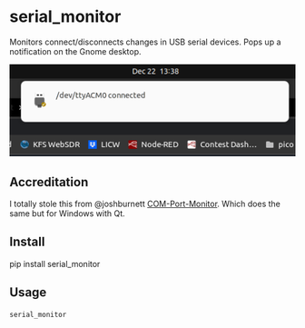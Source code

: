 # serial_monitor

Monitors connect/disconnects changes in USB serial devices.
Pops up a notification on the Gnome desktop.

![snapshot of notification](https://raw.githubusercontent.com/mbridak/serial_monitor/master/Screenshot.png)

## Accreditation

I totally stole this from @joshburnett [COM-Port-Monitor](https://github.com/joshburnett/COM-Port-Monitor).
Which does the same but for Windows with Qt.

## Install

pip install serial_monitor

## Usage

```bash
serial_monitor
```
